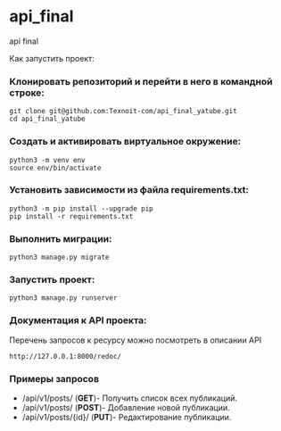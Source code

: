 # api_final
api final

Как запустить проект:
### Клонировать репозиторий и перейти в него в командной строке:
```
git clone git@github.com:Texnoit-com/api_final_yatube.git
cd api_final_yatube
```
### Cоздать и активировать виртуальное окружение:
```
python3 -m venv env
source env/bin/activate
```
### Установить зависимости из файла requirements.txt:
```
python3 -m pip install --upgrade pip
pip install -r requirements.txt
```
### Выполнить миграции:
```
python3 manage.py migrate
```
### Запустить проект:
```
python3 manage.py runserver
```
### Документация к API проекта:

Перечень запросов к ресурсу можно посмотреть в описании API

```
http://127.0.0.1:8000/redoc/
```

### Примеры запросов

- /api/v1/posts/ (**GET**)- Получить список всех публикаций.
- /api/v1/posts/ (**POST**)- Добавление новой публикации.
- /api/v1/posts/{id}/ (**PUT**)- Редактирование публикации.